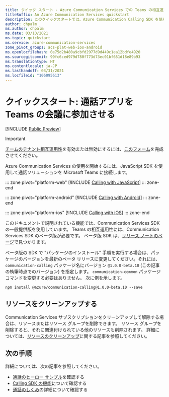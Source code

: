 ```yaml
---
title: クイック スタート - Azure Communication Services での Teams の相互運用
titleSuffix: An Azure Communication Services quickstart
description: このクイックスタートでは、Azure Communication Calling SDK を使用して、Teams の会議に参加する方法について説明します。
author: chpalm
ms.author: chpalm
ms.date: 03/10/2021
ms.topic: quickstart
ms.service: azure-communication-services
zone_pivot_groups: acs-plat-web-ios-android
ms.openlocfilehash: 0e75d2b480a9cbfd2977d9d449c1ea12bdfe4920
ms.sourcegitcommit: 99fc6ced979d780f773d73ec01bf651d18e89b93
ms.translationtype: HT
ms.contentlocale: ja-JP
ms.lasthandoff: 03/31/2021
ms.locfileid: "106095613"
---
```

# <a name="quickstart-join-your-calling-app-to-a-teams-meeting"></a>クイックスタート: 通話アプリを Teams の会議に参加させる

[!INCLUDE [Public Preview](../../includes/public-preview-include-document.md)]

> [!IMPORTANT]
> [チームのテナント相互運用性](../../concepts/teams-interop.md)を有効または無効にするには、[このフォーム](https://forms.office.com/Pages/ResponsePage.aspx?id=v4j5cvGGr0GRqy180BHbR21ouQM6BHtHiripswZoZsdURDQ5SUNQTElKR0VZU0VUU1hMOTBBMVhESS4u)を完成させてください。

Azure Communication Services の使用を開始するには、JavaScript SDK を使用して通話ソリューションを Microsoft Teams に接続します。

::: zone pivot="platform-web"
[!INCLUDE [Calling with JavaScript](./includes/teams-interop-javascript.md)]
::: zone-end

::: zone pivot="platform-android"
[!INCLUDE [Calling with Android](./includes/teams-interop-android.md)]
::: zone-end

::: zone pivot="platform-ios"
[!INCLUDE [Calling with iOS](./includes/teams-interop-ios.md)]
::: zone-end

このドキュメントで説明されている機能では、Communication Services SDK の一般提供版を使用しています。 Teams の相互運用性には、Communication Services SDK のベータ版が必要です。 ベータ版 SDK は、[リリース ノートのページ](https://github.com/Azure/Communication/tree/master/releasenotes)で見つかります。

ベータ版の SDK で "パッケージのインストール" 手順を実行する場合は、パッケージのバージョンを最新のベータ リリースに変更してください。それには、`communication-calling` パッケージ名にバージョン `@1.0.0-beta.10` (この記事の執筆時点でのバージョン) を指定します。 `communication-common` パッケージ コマンドを変更する必要はありません。 次に例を示します。

```console
npm install @azure/communication-calling@1.0.0-beta.10 --save
```

## <a name="clean-up-resources"></a>リソースをクリーンアップする

Communication Services サブスクリプションをクリーンアップして解除する場合は、リソースまたはリソース グループを削除できます。 リソース グループを削除すると、それに関連付けられている他のリソースも削除されます。 詳細については、[リソースのクリーンアップ](../create-communication-resource.md#clean-up-resources)に関する記事を参照してください。

## <a name="next-steps"></a>次の手順

詳細については、次の記事を参照してください。

- [通話のヒーロー サンプル](../../samples/calling-hero-sample.md)を確認する
- [Calling SDK の機能](./calling-client-samples.md)について確認する
- [通話のしくみ](../../concepts/voice-video-calling/about-call-types.md)の詳細について確認する
